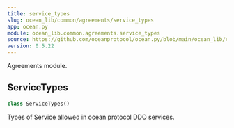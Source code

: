 ```yaml
---
title: service_types
slug: ocean_lib/common/agreements/service_types
app: ocean.py
module: ocean_lib.common.agreements.service_types
source: https://github.com/oceanprotocol/ocean.py/blob/main/ocean_lib/common/agreements/service_types.py
version: 0.5.22
---
```

Agreements module.

## ServiceTypes

```python
class ServiceTypes()
```

Types of Service allowed in ocean protocol DDO services.

